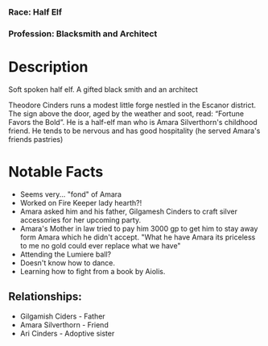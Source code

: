 ### Race: Half Elf
### Profession: Blacksmith and Architect
# Description
Soft spoken half elf. A gifted black smith and an architect


Theodore Cinders runs a modest little forge nestled in the Escanor district. The sign above the door, aged by the weather and soot, read: “Fortune Favors the Bold”. He is a half-elf man who is Amara Silverthorn's childhood friend. He tends to be nervous and has good hospitality (he served Amara's friends pastries) 


# Notable Facts
- Seems very... "fond" of Amara
- Worked on Fire Keeper lady hearth?!
- Amara asked him and his father, Gilgamesh Cinders to craft silver accessories for her upcoming party.
- Amara's Mother in law tried to pay him 3000 gp to get him to stay away form Amara which he didn't accept. "What he have Amara its priceless to me no gold could ever replace what we have"
- Attending the Lumiere ball?
- Doesn't know how to dance.
- Learning how to fight from a book by Aiolis.



## Relationships:

- Gilgamish Ciders - Father
- Amara Silverthorn - Friend
- Ari Cinders - Adoptive sister